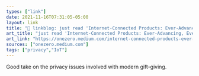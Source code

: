 ```yaml
---
types: ["link"]
date: 2021-11-16T07:31:05-05:00
layout: link
title: "🔗 linkblog: just read 'Internet-Connected Products: Ever-Advancing, Ever-Creepier | by Stephen Moore | Nov, 2021 | OneZero'"
art_title: "just read 'Internet-Connected Products: Ever-Advancing, Ever-Creepier | by Stephen Moore | Nov, 2021 | OneZero"
art_link: "https://onezero.medium.com/internet-connected-products-ever-advancing-ever-creepier-145ecca0c51a"
sources: ["onezero.medium.com"]
tags: ["privacy","IoT"]
---
```

Good take on the privacy issues involved with modern gift-giving.
